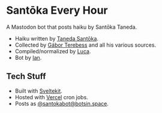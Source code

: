 # Santōka Every Hour
A Mastodon bot that posts haiku by Santōka Taneda.

* Haiku written by [Taneda Santōka](https://en.wikipedia.org/wiki/Sant%C5%8Dka_Taneda).
* Collected by [Gábor Terebess](https://terebess.hu/english/haiku/taneda.html) and all his various sources.  
* Compiled/normalized by [Luca](https://photon.garden).
* Bot by [Ian](https://iandoesallthethings.com).

## Tech Stuff

* Built with [Sveltekit](https://kit.svelte.dev/).
* Hosted with [Vercel](https://vercel.com/) cron jobs.
* Posts as [@santokabot@botsin.space](https://botsin.space/@santokabot).